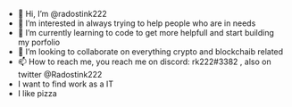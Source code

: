 - 👋 Hi, I’m @radostink222
- 👀 I’m interested in always trying to help people who are in needs
- 🌱 I’m currently learning to code to get more helpfull and start building my porfolio 
- 💞️ I’m looking to collaborate on everything crypto and blockchaib related
- 📫 How to reach me, you reach me on discord: rk222#3382 , also on twitter @Radostink222
-   I want to find work as a IT
-   I like pizza 
<!---
radostink222/radostink222 is a ✨ special ✨ repository because its `README.md` (this file) appears on your GitHub profile.
You can click the Preview link to take a look at your changes.
--->
